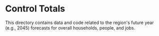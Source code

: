 # Control Totals

This directory contains data and code related to the region's future year (e.g., 2045) forecasts for overall households, people, and jobs.
